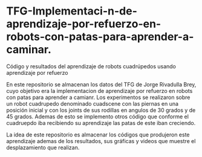 # TFG-Implementaci-n-de-aprendizaje-por-refuerzo-en-robots-con-patas-para-aprender-a-caminar.
Código y resultados del aprendizaje de robots cuadrúpedos usando aprendizaje por refuerzo

En este repositorio se almacenan los datos del TFG de Jorge Rivadulla Brey, cuyo objetivo era
la implementacion de aprendizaje por refuerzo en robots con patas para aprender a camianr. Los
experimentos se realizaron sobre un robot cuadrupedo denominado cuadscene con las piernas en una 
posición inicial y con los joints de sus rodillas en angulos de 30 grados y de 45 grados. Ademas 
de esto se implemento otros código que conforme el cuadruepdo iba recibiendo su aprendizaje las 
patas de este iban creciendo.

La idea de este repositorio es almacenar los códigos que produjeron este aprendizaje ademas de los 
resultados, sus gráficas y videos que muestre el desplazamiento que realizan.
